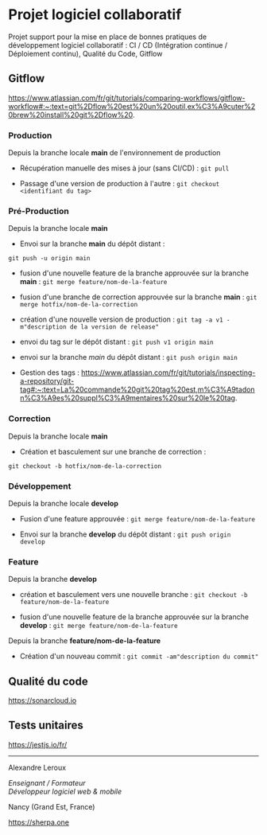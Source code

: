 # Projet logiciel collaboratif

Projet support pour la mise en place de bonnes pratiques de développement logiciel collaboratif : CI / CD (Intégration continue / Déploiement continu), Qualité du Code, Gitflow

## Gitflow

https://www.atlassian.com/fr/git/tutorials/comparing-workflows/gitflow-workflow#:~:text=git%2Dflow%20est%20un%20outil,ex%C3%A9cuter%20brew%20install%20git%2Dflow%20.

### Production

Depuis la branche locale __main__ de l'environnement de production

- Récupération manuelle des mises à jour (sans CI/CD) :
`git pull`

- Passage d'une version de production à l'autre :
`git checkout <identifiant du tag>`

### Pré-Production

Depuis la branche locale __main__

- Envoi sur la branche __main__ du dépôt distant :

`git push -u origin main`

- fusion d'une nouvelle feature de la branche approuvée sur la branche __main__ :
`git merge feature/nom-de-la-feature`

- fusion d'une branche de correction approuvée sur la branche __main__ :
`git merge hotfix/nom-de-la-correction`

- création d'une nouvelle version de production :
`git tag -a v1 -m"description de la version de release"`

- envoi du tag sur le dépôt distant :
`git push v1 origin main`

- envoi sur la branche _main_ du dépôt distant :
`git push origin main`

- Gestion des tags : https://www.atlassian.com/fr/git/tutorials/inspecting-a-repository/git-tag#:~:text=La%20commande%20git%20tag%20est,m%C3%A9tadonn%C3%A9es%20suppl%C3%A9mentaires%20sur%20le%20tag.

### Correction

Depuis la branche locale __main__

- Création et basculement sur une branche de correction :

`git checkout -b hotfix/nom-de-la-correction`

### Développement

Depuis la branche locale __develop__

- Fusion d'une feature approuvée :
`git merge feature/nom-de-la-feature`

- Envoi sur la branche __develop__ du dépôt distant :
`git push origin develop`

### Feature

Depuis la branche __develop__

- création et basculement vers une nouvelle branche :
`git checkout -b feature/nom-de-la-feature`

- fusion d'une nouvelle feature de la branche approuvée sur la branche __develop__ :
`git merge feature/nom-de-la-feature`

Depuis la branche __feature/nom-de-la-feature__

- Création d'un nouveau commit :
`git commit -am"description du commit"`

## Qualité du code
https://sonarcloud.io

## Tests unitaires
https://jestjs.io/fr/

---
Alexandre Leroux

_Enseignant / Formateur_<br>
_Développeur logiciel web & mobile_

Nancy (Grand Est, France)

https://sherpa.one
